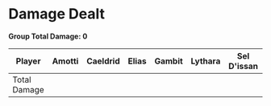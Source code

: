 # Damage Dealt

**Group Total Damage: 0**

| Player       | Amotti      | Caeldrid    | Elias    | Gambit     | Lythara    | Sel D'issan    | Wild Bill |
| ------------ | ----------- | ----------- | ---------| ---------- | ---------- | -------------- | --------- |
| Total Damage |             |             |          |            |            |                |			 |
